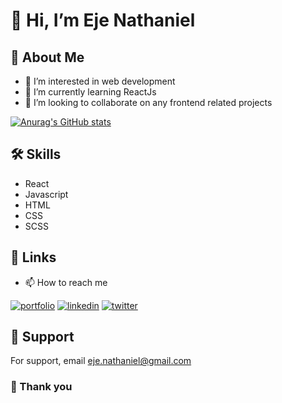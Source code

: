 


# 👋 Hi, I’m Eje Nathaniel

## 🚀 About Me
- 👀 I’m interested in web development
- 🌱 I’m currently learning ReactJs
- 💞️ I’m looking to collaborate on any frontend related projects


<!---
GiftedNathan/GiftedNathan is a ✨ special ✨ repository because its `README.md` (this file) appears on your GitHub profile.
You can click the Preview link to take a look at your changes.
--->


[![Anurag's GitHub stats](https://github-readme-stats.vercel.app/api?username=GiftedNathan)](https://github.com/anuraghazra/github-readme-stats)



## 🛠 Skills
- React 
- Javascript
- HTML
- CSS
- SCSS 



## 🔗 Links

- 📫 How to reach me 

[![portfolio](https://img.shields.io/badge/my_portfolio-000?style=for-the-badge&logo=ko-fi&logoColor=white)](https://ejenathaniel.netlify.com/)
[![linkedin](https://img.shields.io/badge/linkedin-0A66C2?style=for-the-badge&logo=linkedin&logoColor=white)](https://www.linkedin.com/in/nathaniel-akenyi-eje)
[![twitter](https://img.shields.io/badge/twitter-1DA1F2?style=for-the-badge&logo=twitter&logoColor=white)](https://twitter.com/eje_nathaniel)



## 🔧 Support

For support, email eje.nathaniel@gmail.com



### 🙏 Thank you
